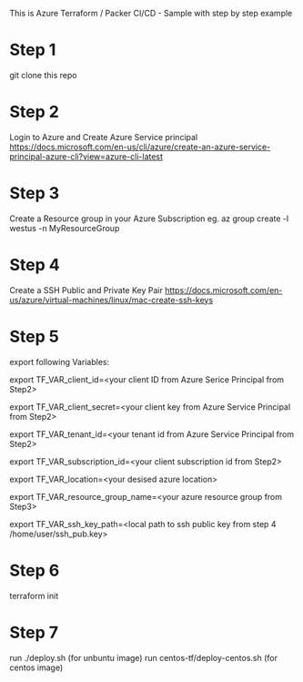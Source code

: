 This is Azure Terraform / Packer CI/CD - Sample with step by step example

# Step 1
git clone this repo
# Step 2
Login to Azure and Create Azure Service principal 
https://docs.microsoft.com/en-us/cli/azure/create-an-azure-service-principal-azure-cli?view=azure-cli-latest

# Step 3 
Create a Resource group in your Azure Subscription
eg. az group create -l westus -n MyResourceGroup

# Step 4
Create a SSH Public and Private Key Pair 
https://docs.microsoft.com/en-us/azure/virtual-machines/linux/mac-create-ssh-keys

# Step 5
export following Variables:

export TF_VAR_client_id=\<your client ID from Azure Serice Principal from Step2>

export TF_VAR_client_secret=\<your client key from Azure Service Principal from Step2>

export TF_VAR_tenant_id=\<your tenant id from Azure Service Principal from Step2>

export TF_VAR_subscription_id=\<your client subscription id from Step2>

export TF_VAR_location=\<your desised azure location>

export TF_VAR_resource_group_name=\<your azure resource group from Step3>

export TF_VAR_ssh_key_path=\<local path to ssh public key from step 4 /home/user/ssh_pub.key>

# Step 6 
terraform init 
# Step 7
run 
./deploy.sh (for unbuntu image)
run 
centos-tf/deploy-centos.sh (for centos image)